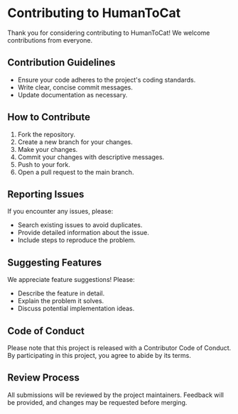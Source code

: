 # Contributing to HumanToCat

Thank you for considering contributing to HumanToCat! We welcome contributions from everyone.

## Contribution Guidelines

- Ensure your code adheres to the project's coding standards.
- Write clear, concise commit messages.
- Update documentation as necessary.

## How to Contribute

1. Fork the repository.
2. Create a new branch for your changes.
3. Make your changes.
4. Commit your changes with descriptive messages.
5. Push to your fork.
6. Open a pull request to the main branch.

## Reporting Issues

If you encounter any issues, please:

- Search existing issues to avoid duplicates.
- Provide detailed information about the issue.
- Include steps to reproduce the problem.

## Suggesting Features

We appreciate feature suggestions! Please:

- Describe the feature in detail.
- Explain the problem it solves.
- Discuss potential implementation ideas.

## Code of Conduct

Please note that this project is released with a Contributor Code of Conduct. By participating in this project, you agree to abide by its terms.

## Review Process

All submissions will be reviewed by the project maintainers. Feedback will be provided, and changes may be requested before merging.
